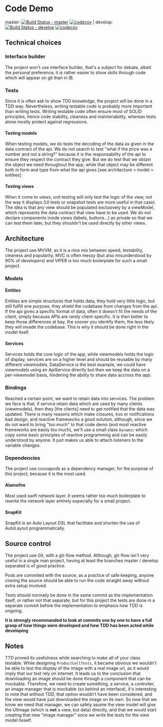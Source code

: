 # Code Demo


master: [![Build Status - master](https://www.bitrise.io/app/7b269aa72022b1dc/status.svg?token=SwfREuqPfW8WTjMMiXStPw&branch=master)](https://www.bitrise.io/app/7b269aa72022b1dc) [![codecov](https://codecov.io/gh/AncAinu/code-demo/branch/master/graph/badge.svg)](https://codecov.io/gh/AncAinu/code-demo) | develop: [![Build Status - develop](https://www.bitrise.io/app/7b269aa72022b1dc/status.svg?token=SwfREuqPfW8WTjMMiXStPw&branch=develop)](https://www.bitrise.io/app/7b269aa72022b1dc) [![codecov](https://codecov.io/gh/AncAinu/code-demo/branch/develop/graph/badge.svg)](https://codecov.io/gh/AncAinu/code-demo)

## Technical choices

### Interface builder

The project won't use interface builder, that's a subject for debate, albeit the personal preference, it is rather easier to show skills through code which will appear on git than in IB.

### Tests

Since it is often ask to show TDD knowledge, the project will be done in a TDD way. Nevertheless, writing testable code is probably more important than writing tests. Writing testable code often ensure most of SOLID principles, hence code stability, cleaness and maintenability, whereas tests alone mostly protect against regressions.

#### Testing models

When testing models, we do tests the decoding of the data as given in the data contract of the api. We do not search to test "what if the price was a number and not a string?" because it is the responsability of the api to ensure they respect the contract they give.
But we do test that we obtain the object we need throughout the app, while that object may be different both in form and type from what the api gives [see architecture > model > entities]

#### Testing views

When it come to views, unit testing will only test the logic of the view, not the way it displays (UI tests or snapshot tests are more useful in that case). The idea is that any view should be populated exclusively by a viewModel, which represents the data contract that view have to be used. We do not declare components inside views (labels, buttons...) as private so that we can test them later, but they shouldn't be used directly by other views.

## Architecture

The project use MVVM, as it is a nice mix between speed, testability, cleaness and popularity.
MVC is often messy (but also misunderstood by 90% of developers) and VIPER is too much boilerplate for such a small project.

### Models

#### Entities

Entities are simple structures that holds data, they hold very little logic, but still fulfill one purpose, they shield the codebase from changes from the api. If the api gives a specific format of data, often it doesn't fit the needs of the client, simply because APIs are rarely client-specific. It is then better to keep those differences at bay, the sooner you identify them, the less likely they will invade the codebase. This is why it should be done right in the model itself.

#### Services

Services holds the core logic of the app, while viewmodels holds the logic of display, services are on a higher level and should be reusable by many different viewmodels.
DataService is the best example, we could have viewmodels using an ApiService directly but then we keep the data on a per-viewmodel basis, hindering the ability to share data accross the app.

### Bindings

Reached a certain point, we want to retain data into services. The problem we face is that, if service retain data which are used by many clients (viewmodels), then they [the clients] need to get notified that the data was updated. There is many reasons which make closures, kvo or notifications bad design, and reactive frameworks a good solution, although, since we do not want to bring "too much" to that code demo (and most reactive frameworks are easily too much), we'll use a small class `Dynamic` which copy some basic principles of reactive programming and can be easily understood by anyone. It just makes us able to attach listeners to the variable changes.

### Dependencies

The project use cocoapods as a dependency manager, for the purpose of this project, because it is the most used.

#### Alamofire

Most used swift network layer. It seems rather too much boilerplate to rewrite the network layer entirely especially for a small project.

#### SnapKit

SnapKit is an Auto Layout DSL that facilitate and shorten the use of AutoLayout programmatically.

## Source control

The project use Git, with a git-flow method. Although, git-flow isn't very useful in a single man project, having at least the branches master / develop separated is of good practice.

Pods are commited with the source, as a practice of safe keeping, anyone cloning the source should be able to run the code straight away without extra setup involved.

Tests should normally be done in the same commit as the implementation itself, or rather not that separate, but for this project the tests are done in a separate commit before the implementation to emphasis how TDD is ongoing.

**It is strongly recommanded to look at commits one by one to have a full grasp of how things were developed and how TDD has been acted while developing**

## Notes

TTD proved its usefulness while searching to make all of your class testable. While designing `ProductCellTests`, it became obvious we wouldn't be able to test the display of the image with a real image url, as it would imply that our test rely on internet. It leads us to the conclusion that downloading an image should be done through a component that can be mockable. Therefore, we need to create something, a service, a controller, an image manager that is mockable (so behind an interface), it's interesting to note that without TDD, that option wouldn't have been considered, and the view would have just downloaded the image on its own. So now that we know we need that manager, we can safely asume the view model will give the UIImage (which is **not** a view, but data) directly, and that we would start creating that new "image manager" once we write the tests for the view model iteself.
